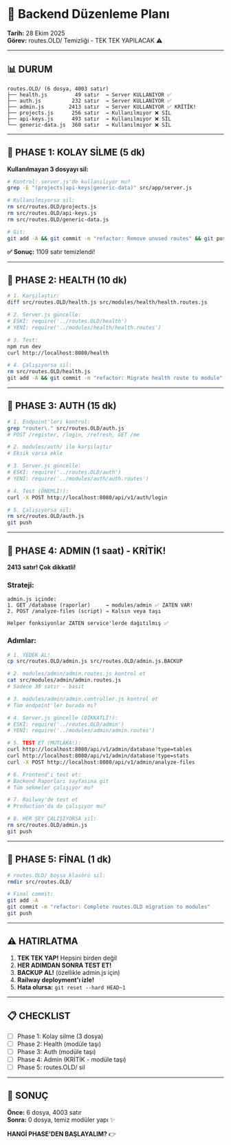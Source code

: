 # 🔧 Backend Düzenleme Planı

**Tarih:** 28 Ekim 2025  
**Görev:** routes.OLD/ Temizliği - TEK TEK YAPILACAK ⚠️

---

## 📊 DURUM

```
routes.OLD/ (6 dosya, 4003 satır)
├── health.js         49 satır  → Server KULLANIYOR ✅
├── auth.js          232 satır  → Server KULLANIYOR ✅
├── admin.js        2413 satır  → Server KULLANIYOR ✅ KRİTİK!
├── projects.js      256 satır  → Kullanılmıyor ❌ SİL
├── api-keys.js      493 satır  → Kullanılmıyor ❌ SİL
└── generic-data.js  360 satır  → Kullanılmıyor ❌ SİL
```

---

## 🚨 PHASE 1: KOLAY SİLME (5 dk)

**Kullanılmayan 3 dosyayı sil:**

```bash
# Kontrol: server.js'de kullanılıyor mu?
grep -E "(projects|api-keys|generic-data)" src/app/server.js

# Kullanılmıyorsa sil:
rm src/routes.OLD/projects.js
rm src/routes.OLD/api-keys.js  
rm src/routes.OLD/generic-data.js

# Git:
git add -A && git commit -m "refactor: Remove unused routes" && git push
```

**✅ Sonuç:** 1109 satır temizlendi!

---

## 🔄 PHASE 2: HEALTH (10 dk)

```bash
# 1. Karşılaştır:
diff src/routes.OLD/health.js src/modules/health/health.routes.js

# 2. Server.js güncelle:
# ESKİ: require('../routes.OLD/health')
# YENİ: require('../modules/health/health.routes')

# 3. Test:
npm run dev
curl http://localhost:8080/health

# 4. Çalışıyorsa sil:
rm src/routes.OLD/health.js
git add -A && git commit -m "refactor: Migrate health route to module" && git push
```

---

## 🔐 PHASE 3: AUTH (15 dk)

```bash
# 1. Endpoint'leri kontrol:
grep "router\." src/routes.OLD/auth.js
# POST /register, /login, /refresh, GET /me

# 2. modules/auth/ ile karşılaştır
# Eksik varsa ekle

# 3. Server.js güncelle:
# ESKİ: require('../routes.OLD/auth')
# YENİ: require('../modules/auth/auth.routes')

# 4. Test (ÖNEMLİ!):
curl -X POST http://localhost:8080/api/v1/auth/login

# 5. Çalışıyorsa sil:
rm src/routes.OLD/auth.js
git push
```

---

## 🔴 PHASE 4: ADMIN (1 saat) - KRİTİK!

**2413 satır! Çok dikkatli!**

### Strateji:
```
admin.js içinde:
1. GET /database (raporlar)     → modules/admin ✅ ZATEN VAR!
2. POST /analyze-files (script) → Kalsın veya taşı

Helper fonksiyonlar ZATEN service'lerde dağıtılmış ✅
```

### Adımlar:

```bash
# 1. YEDEK AL!
cp src/routes.OLD/admin.js src/routes.OLD/admin.js.BACKUP

# 2. modules/admin/admin.routes.js kontrol et
cat src/modules/admin/admin.routes.js
# Sadece 38 satır - basit

# 3. modules/admin/admin.controller.js kontrol et  
# Tüm endpoint'ler burada mı?

# 4. Server.js güncelle (DİKKATLİ!):
# ESKİ: require('../routes.OLD/admin')
# YENİ: require('../modules/admin/admin.routes')

# 5. TEST ET (MUTLAKA!):
curl http://localhost:8080/api/v1/admin/database?type=tables
curl http://localhost:8080/api/v1/admin/database?type=stats
curl -X POST http://localhost:8080/api/v1/admin/analyze-files

# 6. Frontend'i test et:
# Backend Raporları sayfasına git
# Tüm sekmeler çalışıyor mu?

# 7. Railway'de test et
# Production'da da çalışıyor mu?

# 8. HER ŞEY ÇALIŞIYORSA sil:
rm src/routes.OLD/admin.js
git push
```

---

## 🎯 PHASE 5: FİNAL (1 dk)

```bash
# routes.OLD/ boşsa klasörü sil:
rmdir src/routes.OLD/

# Final commit:
git add -A
git commit -m "refactor: Complete routes.OLD migration to modules"
git push
```

---

## ⚠️ HATIRLATMA

1. **TEK TEK YAP!** Hepsini birden değil
2. **HER ADIMDAN SONRA TEST ET!**
3. **BACKUP AL!** (özellikle admin.js için)
4. **Railway deployment'ı izle!**
5. **Hata olursa:** `git reset --hard HEAD~1`

---

## 📋 CHECKLIST

- [ ] Phase 1: Kolay silme (3 dosya)
- [ ] Phase 2: Health (modüle taşı)
- [ ] Phase 3: Auth (modüle taşı)  
- [ ] Phase 4: Admin (KRİTİK - modüle taşı)
- [ ] Phase 5: routes.OLD/ sil

---

## 🎯 SONUÇ

**Önce:** 6 dosya, 4003 satır  
**Sonra:** 0 dosya, temiz modüler yapı ✨

**HANGİ PHASE'DEN BAŞLAYALIM?** 👉
